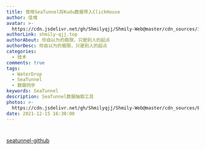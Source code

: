 ```yaml
---
title: 使用SeaTunnel将Kudu数据导入ClickHouse
author: 佳境
avatar: >-
  https://cdn.jsdelivr.net/gh/Shmilyqjj/Shmily-Web@master/cdn_sources/img/custom/avatar.jpg
authorLink: shmily-qjj.top
authorAbout: 你自以为的极限，只是别人的起点
authorDesc: 你自以为的极限，只是别人的起点
categories:
  - 技术
comments: true
tags:
  - WaterDrop
  - SeaTunnel
  - 数据同步
keywords: SeaTunnel
description: SeaTunnel数据抽取工具
photos: >-
  https://cdn.jsdelivr.net/gh/Shmilyqjj/Shmily-Web@master/cdn_sources/Blog_Images/Phoenix/Kudu2ClickHouse.jpg
date: 2021-12-15 16:30:00
---
```


# 


## 


## 


## 



## 



[seatunnel-github](https://github.com/InterestingLab/seatunnel)
